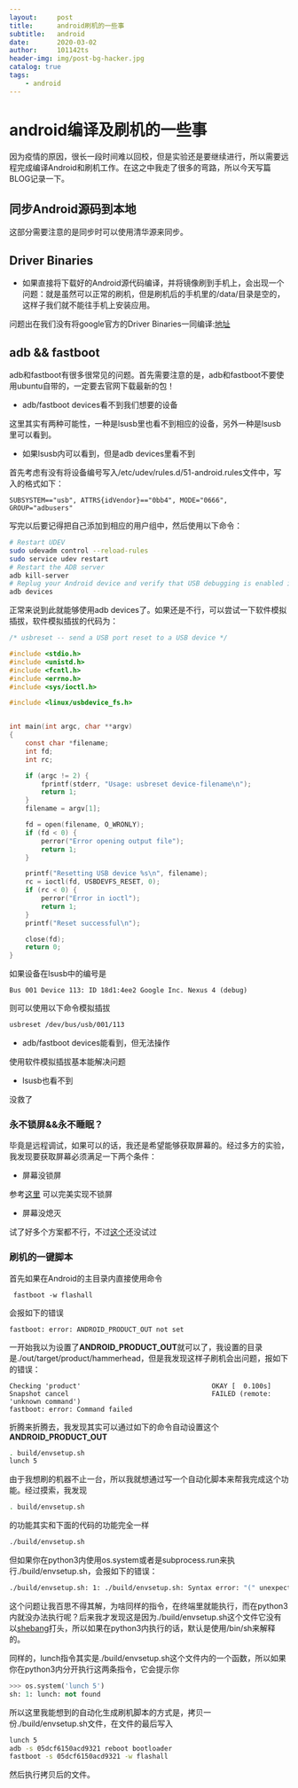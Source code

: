 ```yaml
---
layout:     post
title:      android刷机的一些事
subtitle:   android
date:       2020-03-02
author:     101142ts
header-img: img/post-bg-hacker.jpg
catalog: true
tags:
    - android
---
```



# android编译及刷机的一些事

因为疫情的原因，很长一段时间难以回校，但是实验还是要继续进行，所以需要远程完成编译Android和刷机工作。在这之中我走了很多的弯路，所以今天写篇BLOG记录一下。

## 同步Android源码到本地

这部分需要注意的是同步时可以使用清华源来同步。

## Driver Binaries

- 如果直接将下载好的Android源代码编译，并将镜像刷到手机上，会出现一个问题：就是虽然可以正常的刷机，但是刷机后的手机里的/data/目录是空的，这样子我们就不能往手机上安装应用。

问题出在我们没有将google官方的Driver Binaries一同编译:[地址](https://developers.google.com/android/drivers)

## adb && fastboot

adb和fastboot有很多很常见的问题。首先需要注意的是，adb和fastboot不要使用ubuntu自带的，一定要去官网下载最新的包！


- adb/fastboot devices看不到我们想要的设备

这里其实有两种可能性，一种是lsusb里也看不到相应的设备，另外一种是lsusb里可以看到。

- 如果lsusb内可以看到，但是adb devices里看不到

首先考虑有没有将设备编号写入/etc/udev/rules.d/51-android.rules文件中，写入的格式如下：

```text
SUBSYSTEM=="usb", ATTRS{idVendor}=="0bb4", MODE="0666", GROUP="adbusers"
```

写完以后要记得把自己添加到相应的用户组中，然后使用以下命令：

```bash
# Restart UDEV
sudo udevadm control --reload-rules
sudo service udev restart
# Restart the ADB server
adb kill-server
# Replug your Android device and verify that USB debugging is enabled in developer options
adb devices

```

正常来说到此就能够使用adb devices了。如果还是不行，可以尝试一下软件模拟插拔，软件模拟插拔的代码为：

```c
/* usbreset -- send a USB port reset to a USB device */

#include <stdio.h>
#include <unistd.h>
#include <fcntl.h>
#include <errno.h>
#include <sys/ioctl.h>

#include <linux/usbdevice_fs.h>


int main(int argc, char **argv)
{
    const char *filename;
    int fd;
    int rc;

    if (argc != 2) {
        fprintf(stderr, "Usage: usbreset device-filename\n");
        return 1;
    }
    filename = argv[1];

    fd = open(filename, O_WRONLY);
    if (fd < 0) {
        perror("Error opening output file");
        return 1;
    }

    printf("Resetting USB device %s\n", filename);
    rc = ioctl(fd, USBDEVFS_RESET, 0);
    if (rc < 0) {
        perror("Error in ioctl");
        return 1;
    }
    printf("Reset successful\n");

    close(fd);
    return 0;
}
```

如果设备在lsusb中的编号是
```text
Bus 001 Device 113: ID 18d1:4ee2 Google Inc. Nexus 4 (debug)
```
则可以使用以下命令模拟插拔
```bash
usbreset /dev/bus/usb/001/113
```
- adb/fastboot devices能看到，但无法操作

使用软件模拟插拔基本能解决问题

- lsusb也看不到

没救了

### 永不锁屏&&永不睡眠？

毕竟是远程调试，如果可以的话，我还是希望能够获取屏幕的。经过多方的实验，我发现要获取屏幕必须满足一下两个条件：

- 屏幕没锁屏

参考[这里](https://blog.csdn.net/MyArrow/article/details/8143664) 可以完美实现不锁屏

- 屏幕没熄灭

试了好多个方案都不行，不过[这个](https://blog.csdn.net/kc58236582/article/details/78049206)还没试过



### 刷机的一键脚本

首先如果在Android的主目录内直接使用命令
```shell
 fastboot -w flashall
```
会报如下的错误
```shell
fastboot: error: ANDROID_PRODUCT_OUT not set
```
一开始我以为设置了**ANDROID_PRODUCT_OUT**就可以了，我设置的目录是./out/target/product/hammerhead，但是我发现这样子刷机会出问题，报如下的错误：
```shell
Checking 'product'                                 OKAY [  0.100s]
Snapshot cancel                                    FAILED (remote: 'unknown command')
fastboot: error: Command failed
```
折腾来折腾去，我发现其实可以通过如下的命令自动设置这个**ANDROID_PRODUCT_OUT**
```bash
. build/envsetup.sh
lunch 5
```
由于我想刷的机器不止一台，所以我就想通过写一个自动化脚本来帮我完成这个功能。经过摸索，我发现
```bash
. build/envsetup.sh
```
的功能其实和下面的代码的功能完全一样
```bash
./build/envsetup.sh
```
但如果你在python3内使用os.system或者是subprocess.run来执行./build/envsetup.sh，会报如下的错误：
```bash
./build/envsetup.sh: 1: ./build/envsetup.sh: Syntax error: "(" unexpected
```
这个问题让我百思不得其解，为啥同样的指令，在终端里就能执行，而在python3内就没办法执行呢？后来我才发现这是因为./build/envsetup.sh这个文件它没有以[shebang](https://en.wikipedia.org/wiki/Shebang_%28Unix%29)打头，所以如果在python3内执行的话，默认是使用/bin/sh来解释的。

同样的，lunch指令其实是./build/envsetup.sh这个文件内的一个函数，所以如果你在python3内分开执行这两条指令，它会提示你

```python
>>> os.system('lunch 5')
sh: 1: lunch: not found
```

所以这里我能想到的自动化生成刷机脚本的方式是，拷贝一份./build/envsetup.sh文件，在文件的最后写入

```bash
lunch 5
adb -s 05dcf6150acd9321 reboot bootloader
fastboot -s 05dcf6150acd9321 -w flashall
```

然后执行拷贝后的文件。
